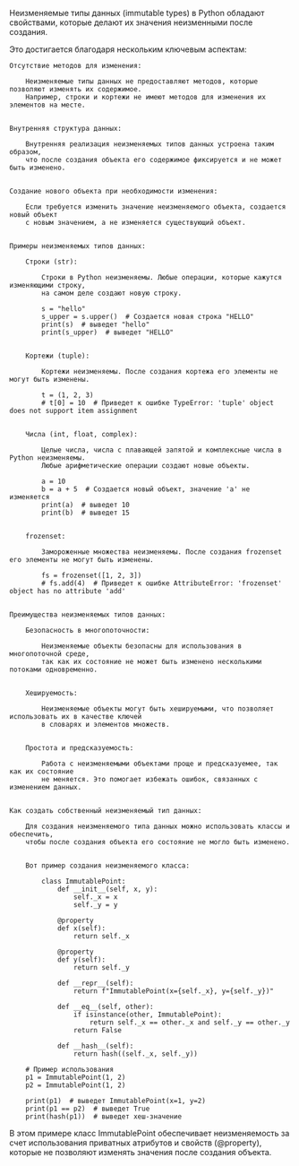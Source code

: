 

Неизменяемые типы данных (immutable types) в Python обладают свойствами,
которые делают их значения неизменными после создания.


Это достигается благодаря нескольким ключевым аспектам:

    Отсутствие методов для изменения:

        Неизменяемые типы данных не предоставляют методов, которые позволяют изменять их содержимое.
        Например, строки и кортежи не имеют методов для изменения их элементов на месте.


    Внутренняя структура данных:

        Внутренняя реализация неизменяемых типов данных устроена таким образом,
        что после создания объекта его содержимое фиксируется и не может быть изменено.


    Создание нового объекта при необходимости изменения:

        Если требуется изменить значение неизменяемого объекта, создается новый объект
        с новым значением, а не изменяется существующий объект.


    Примеры неизменяемых типов данных:

        Строки (str):

            Строки в Python неизменяемы. Любые операции, которые кажутся изменяющими строку,
            на самом деле создают новую строку.

            s = "hello"
            s_upper = s.upper()  # Создается новая строка "HELLO"
            print(s)  # выведет "hello"
            print(s_upper)  # выведет "HELLO"


        Кортежи (tuple):

            Кортежи неизменяемы. После создания кортежа его элементы не могут быть изменены.

            t = (1, 2, 3)
            # t[0] = 10  # Приведет к ошибке TypeError: 'tuple' object does not support item assignment


        Числа (int, float, complex):

            Целые числа, числа с плавающей запятой и комплексные числа в Python неизменяемы.
            Любые арифметические операции создают новые объекты.

            a = 10
            b = a + 5  # Создается новый объект, значение 'a' не изменяется
            print(a)  # выведет 10
            print(b)  # выведет 15


        frozenset:

            Замороженные множества неизменяемы. После создания frozenset его элементы не могут быть изменены.

            fs = frozenset([1, 2, 3])
            # fs.add(4)  # Приведет к ошибке AttributeError: 'frozenset' object has no attribute 'add'


    Преимущества неизменяемых типов данных:

        Безопасность в многопоточности:

            Неизменяемые объекты безопасны для использования в многопоточной среде,
            так как их состояние не может быть изменено несколькими потоками одновременно.


        Хешируемость:

            Неизменяемые объекты могут быть хешируемыми, что позволяет использовать их в качестве ключей
            в словарях и элементов множеств.


        Простота и предсказуемость:

            Работа с неизменяемыми объектами проще и предсказуемее, так как их состояние
            не меняется. Это помогает избежать ошибок, связанных с изменением данных.


    Как создать собственный неизменяемый тип данных:

        Для создания неизменяемого типа данных можно использовать классы и обеспечить,
        чтобы после создания объекта его состояние не могло быть изменено.


        Вот пример создания неизменяемого класса:

            class ImmutablePoint:
                def __init__(self, x, y):
                    self._x = x
                    self._y = y

                @property
                def x(self):
                    return self._x

                @property
                def y(self):
                    return self._y

                def __repr__(self):
                    return f"ImmutablePoint(x={self._x}, y={self._y})"

                def __eq__(self, other):
                    if isinstance(other, ImmutablePoint):
                        return self._x == other._x and self._y == other._y
                    return False

                def __hash__(self):
                    return hash((self._x, self._y))

        # Пример использования
        p1 = ImmutablePoint(1, 2)
        p2 = ImmutablePoint(1, 2)

        print(p1)  # выведет ImmutablePoint(x=1, y=2)
        print(p1 == p2)  # выведет True
        print(hash(p1))  # выведет хеш-значение



В этом примере класс ImmutablePoint обеспечивает неизменяемость за счет использования
приватных атрибутов и свойств (@property), которые не позволяют изменять значения после создания объекта.

